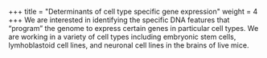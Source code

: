 +++
title = "Determinants of cell type specific gene expression"
weight = 4
+++
We are interested in identifying the specific DNA features that “program” the genome to express certain genes in particular cell types. We are working in a variety of cell types including embryonic stem cells, lymhoblastoid cell lines, and neuronal cell lines in the brains of live mice.
